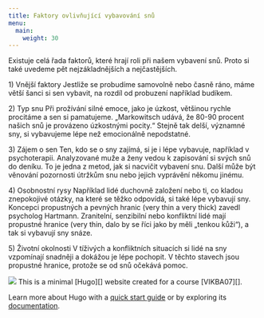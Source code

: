 ```yaml
---
title: Faktory ovlivňující vybavování snů 
menu:
  main:
    weight: 30
---
```


<p id="zdroj1">
</p>
<p id="zdroj2">
Existuje celá řada faktorů, které hrají roli při našem vybavení snů. Proto si také uvedeme pět nejzákladnějších a nejčastějších.
<p>1) Vnější faktory
Jestliže se probudíme samovolně nebo časně ráno, máme větší šanci si sen vybavit, na rozdíl od probuzení například budíkem.</p>
<p>2) Typ snu
 Při prožívání silné emoce, jako je úzkost, většinou rychle procitáme a sen si pamatujeme. „Markowitsch udává, že 80-90 procent našich snů je provázeno úzkostnými pocity.“ Stejně tak delší, významné sny, si vybavujeme lépe než emocionálně nepodstatné.</p>
<p>3) Zájem o sen
 Ten, kdo se o sny zajímá, si je i lépe vybavuje, například v psychoterapii. Analyzované muže a ženy vedou k zapisování si svých snů do deníku. To je jedna z metod, jak si nacvičit vybavení snu. Další může být věnování pozornosti útržkům snu nebo jejich vyprávění někomu jinému.</p>
<p>4) Osobnostní rysy
 Například lidé duchovně založení nebo ti, co kladou znepokojivé otázky, na které se těžko odpovídá, si také lépe vybavují sny. Koncepci propustných a pevných hranic (very thin a very thick) zavedl psycholog Hartmann. Zranitelní, senzibilní nebo konfliktní lidé mají propustné hranice (very thin, dalo by se říci jako by měli „tenkou kůži“), a tak si vybavují sny snáze.</p>
<p>5) Životní okolnosti
 V tíživých a konfliktních situacích si lidé na sny vzpomínají snadněji a dokážou je lépe pochopit. V těchto stavech jsou propustné hranice, protože se od snů očekává pomoc.</p>

</p>
<p id="zdroj3"> 

</p>
<p id="zdroj4"> 

</p>

<p id="zdroj5"> 

</p>

<p id="zdroj6"> 

</p>

<p id="zdroj7"> 

</p>

<p id="zdroj8"> 

</p>

<p id="zdroj9"> 


</p>
<img src="https://i.udemycdn.com/course/750x422/792640_6e1b.jpg">
This is a minimal [Hugo][] website created for a course [VIKBA07][].

Learn more about Hugo with a [quick start guide][qs] or by exploring its [documentation][hugoDocs].

[Hugo]: https://gohugo.io
[VIKBA07]: https://is.muni.cz/predmet/phil/VIKBA07
[hugoDocs]: https://gohugo.io/documentation/
[qs]: https://gohugo.io/getting-started/quick-start/
